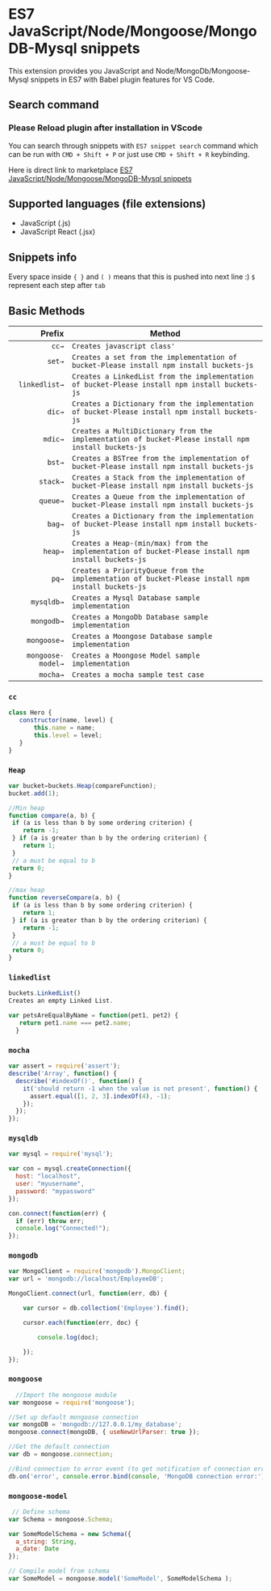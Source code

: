 
# ES7 JavaScript/Node/Mongoose/MongoDB-Mysql snippets


This extension provides you JavaScript and Node/MongoDb/Mongoose-Mysql snippets in ES7 with Babel plugin features for VS Code.

## Search command

### Please Reload plugin after installation in VScode 

You can search through snippets with `ES7 snippet search` command which can be run with `CMD + Shift + P` or just use `CMD + Shift + R` keybinding.

Here is direct link to marketplace [ES7 JavaScript/Node/Mongoose/MongoDB-Mysql snippets](https://marketplace.visualstudio.com/items?itemName=abrahamwilliam007.es7-javascript-class-snippets)

## Supported languages (file extensions)

- JavaScript (.js)
- JavaScript React (.jsx)

## Snippets info

Every space inside `{ }` and `( )` means that this is pushed into next line :)
`$` represent each step after `tab`

## Basic Methods

|  Prefix | Method                                              |
| ------: | --------------------------------------------------- |
|  `cc→` | `Creates javascript class'`                   |
|  `set→` | `Creates a set from the implementation of bucket-Please install npm install buckets-js `                                   |
|  `linkedlist→` | `Creates a LinkedList from the implementation of bucket-Please install npm install buckets-js`       |
|  `dic→` | `Creates a Dictionary from the implementation of bucket-Please install npm install buckets-js`                   |
|  `mdic→` | `Creates a MultiDictionary from the implementation of bucket-Please install npm install buckets-js ` |
|  `bst→` | `Creates a BSTree from the implementation of bucket-Please install npm install buckets-js `                         |
|  `stack→` | `Creates a Stack from the implementation of bucket-Please install npm install buckets-js`       |
|  `queue→` | `Creates a Queue from the implementation of bucket-Please install npm install buckets-js` |
|  `bag→` | `Creates a Dictionary from the implementation of bucket-Please install npm install buckets-js `       |
|  `heap→` | `Creates a Heap-(min/max) from the implementation of bucket-Please install npm install buckets-js `                    |
|  `pq→` | `Creates a PriorityQueue from the implementation of bucket-Please install npm install buckets-js `                      |
|  `mysqldb→` | `Creates a Mysql Database sample implementation `                  |
|  `mongodb→` | `Creates a MongoDb Database sample implementation `                |
|  `mongoose→` | `Creates a Moongose Database sample implementation  `                |
| `mongoose-model→` | `Creates a Moongose Model sample implementation `                                   |
|  `mocha→` | `Creates a mocha sample test case `              |




### `cc`

```javascript
class Hero {
   constructor(name, level) {
       this.name = name;
       this.level = level;
   }
}
```

### `Heap`

```javascript
var bucket=buckets.Heap(compareFunction);
bucket.add(1);

//Min heap
function compare(a, b) {
 if (a is less than b by some ordering criterion) {
    return -1;
 } if (a is greater than b by the ordering criterion) {
    return 1;
 }
 // a must be equal to b
 return 0;
}

//max heap
function reverseCompare(a, b) {
 if (a is less than b by some ordering criterion) {
    return 1;
 } if (a is greater than b by the ordering criterion) {
    return -1;
 }
 // a must be equal to b
 return 0;
}

```



### `linkedlist`
```javascript
buckets.LinkedList()
Creates an empty Linked List.

var petsAreEqualByName = function(pet1, pet2) {
   return pet1.name === pet2.name;
  }
  ```




### `mocha`
```javascript
var assert = require('assert');
describe('Array', function() {
  describe('#indexOf()', function() {
    it('should return -1 when the value is not present', function() {
      assert.equal([1, 2, 3].indexOf(4), -1);
    });
  });
});  
```


### `mysqldb`
```javascript
var mysql = require('mysql');

var con = mysql.createConnection({
  host: "localhost",
  user: "myusername",
  password: "mypassword"
});

con.connect(function(err) {
  if (err) throw err;
  console.log("Connected!");
});
```



### `mongodb`
```javascript
var MongoClient = require('mongodb').MongoClient;
var url = 'mongodb://localhost/EmployeeDB';

MongoClient.connect(url, function(err, db) {

    var cursor = db.collection('Employee').find();

    cursor.each(function(err, doc) {

        console.log(doc);

    });
}); 
```



### `mongoose`
```javascript
  //Import the mongoose module
var mongoose = require('mongoose');

//Set up default mongoose connection
var mongoDB = 'mongodb://127.0.0.1/my_database';
mongoose.connect(mongoDB, { useNewUrlParser: true });

//Get the default connection
var db = mongoose.connection;

//Bind connection to error event (to get notification of connection errors)
db.on('error', console.error.bind(console, 'MongoDB connection error:'));
```


### `mongoose-model`
```javascript
 // Define schema
var Schema = mongoose.Schema;

var SomeModelSchema = new Schema({
  a_string: String,
  a_date: Date
});

// Compile model from schema
var SomeModel = mongoose.model('SomeModel', SomeModelSchema );
```
